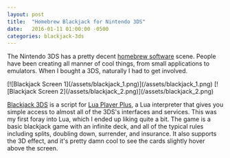 ```yaml
---
layout: post
title:  "Homebrew Blackjack for Nintendo 3DS"
date:   2016-01-11 01:00:00 -0500
categories: blackjack-3ds
---
```


The Nintendo 3DS has a pretty decent [homebrew software](https://en.wikipedia.org/wiki/Homebrew_%28video_games%29) scene. People have been creating all manner of cool things, from small applications to emulators. When I bought a 3DS, naturally I had to get involved.

<div class='image-container'>
[![Blackjack Screen 1](/assets/blackjack_1.png)](/assets/blackjack_1.png)
[![Blackjack Screen 2](/assets/blackjack_2.png)](/assets/blackjack_2.png)
</div>

[Blackjack 3DS](https://github.com/keanutah/blackjack-3ds) is a script for [Lua Player Plus](https://github.com/Rinnegatamante/lpp-3ds), a Lua interpreter that gives you simple access to almost all of the 3DS's interfaces and services. This was my first foray into Lua, which I ended up liking quite a bit. The game is a basic blackjack game with an infinite deck, and all of the typical rules including splits, doubling down, surrender, and insurance. It also supports the 3D effect, and it's pretty damn cool to see the cards slightly hover above the screen.
